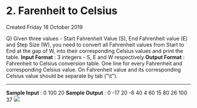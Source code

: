 # 2. Farenheit to Celsius
Created Friday 18 October 2019

Q) Given three values - Start Fahrenheit Value (S), End Fahrenheit value (E) and Step Size (W), you need to convert all Fahrenheit values from Start to End at the gap of W, into their corresponding Celsius values and print the table.
**Input Format** :
3 integers - S, E and W respectively
**Output Format** :
Fahrenheit to Celsius conversion table. One line for every Fahrenheit and corresponding Celsius value. On Fahrenheit value and its corresponding Celsius value should be separate by tab ("\t").

---

**Sample Input** :
0
100
20
**Sample Output** :
0 -17
20 -6
40 4
60 15
80 26
100 37
![](/assets/2._Farenheit_to_Celsius-image-1.jpg)
